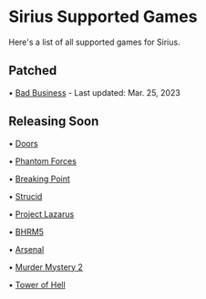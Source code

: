# Sirius Supported Games

Here's a list of all supported games for Sirius.

## Patched

• [Bad Business](https://www.roblox.com/games/3233893879) - Last updated: Mar. 25, 2023

## Releasing Soon

• [Doors](https://www.roblox.com/games/6516141723)

• [Phantom Forces](https://www.roblox.com/games/292439477)

• [Breaking Point](https://www.roblox.com/games/648362523/Breaking-Point)

• [Strucid](https://www.roblox.com/games/2377868063/Strucid)

• [Project Lazarus](https://www.roblox.com/games/443406476/Project-Lazarus-ZOMBIES)

• [BHRM5](https://www.roblox.com/games/2916899287/Blackhawk-Rescue-Mission-5)

• [Arsenal](https://www.roblox.com/games/286090429)

• [Murder Mystery 2](https://www.roblox.com/games/142823291)
 
• [Tower of Hell](https://www.roblox.com/games/1962086868)
